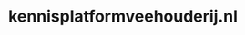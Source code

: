 ---
layout: post
title: "kennisplatformveehouderij.nl"
internal_url: "/dutchgov/kennisplatformveehouderij.nl.html"
subdomains_count: 2
all_subdomains_count: 3
urls_count: 2
ssl_rank: 0
http_rank: 65
url_link: /data/kennisplatformveehouderij.nl/urls.txt
all_subdomains_link: /data/kennisplatformveehouderij.nl/all_subdomains.txt
subdomains_link: /data/kennisplatformveehouderij.nl/subdomains.txt
categories: dutchgov
---